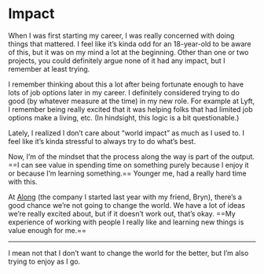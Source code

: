 # Impact

When I was first starting my career, I was really concerned with doing things that mattered. I feel like it’s kinda odd for an 18-year-old to be aware of this, but it was on my mind a lot at the beginning. Other than one or two projects, you could definitely argue none of it had any impact, but I remember at least trying.

I remember thinking about this a lot after being fortunate enough to have lots of job options later in my career. I definitely considered trying to do good (by whatever measure at the time) in my new role. For example at Lyft, I remember being really excited that it was helping folks that had limited job options make a living, etc. (In hindsight, this logic is a bit questionable.)

Lately, I realized I don’t care about “world impact” as much as I used to. I feel like it’s kinda stressful to always try to do what’s best.

Now, I’m of the mindset that the process along the way is part of the output. ==I can see value in spending time on something purely because I enjoy it or because I’m learning something.== Younger me, had a really hard time with this.

At [Along](https://along.video) (the company I started last year with my friend, Bryn), there’s a good chance we’re not going to change the world. We have a lot of ideas we’re really excited about, but if it doesn’t work out, that’s okay. ==My experience of working with people I really like and learning new things is value enough for me.==

---

I mean not that I don’t want to change the world for the better, but I’m also trying to enjoy as I go.

